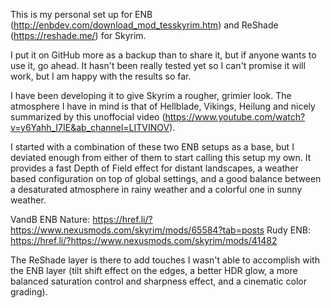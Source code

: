 This is my personal set up for ENB (http://enbdev.com/download_mod_tesskyrim.htm) and ReShade (https://reshade.me/) for Skyrim.

I put it on GitHub more as a backup than to share it, but if anyone wants to use it, go ahead.
It hasn't been really tested yet so I can't promise it will work, but I am happy with the results so far.

I have been developing it to give Skyrim a rougher, grimier look. The atmosphere I have in mind is that of Hellblade, Vikings, Heilung and nicely summarized by this unoffocial video (https://www.youtube.com/watch?v=y6Yahh_I7IE&ab_channel=LITVINOV).

I started with a combination of these two ENB setups as a base, but I deviated enough from either of them to start calling this setup my own.
It provides a fast Depth of Field effect for distant landscapes, a weather based configuration on top of global settings, and a good balance between a desaturated atmosphere in rainy weather and a colorful one in sunny weather.

VandB ENB Nature: https://href.li/?https://www.nexusmods.com/skyrim/mods/65584?tab=posts
Rudy ENB: https://href.li/?https://www.nexusmods.com/skyrim/mods/41482

The ReShade layer is there to add touches I wasn't able to accomplish with the ENB layer (tilt shift effect on the edges, a better HDR glow, a more balanced saturation control and sharpness effect, and a cinematic color grading).
